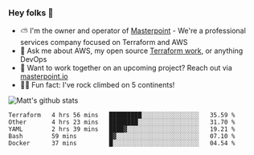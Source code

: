 

### Hey folks 👋

- ⛅️ I'm the owner and operator of [Masterpoint](https://masterpoint.io) - We're a professional services company focused on Terraform and AWS
- 💬 Ask me about AWS, my open source [Terraform work](https://github.com/masterpointio?q=terraform&type=&language=hcl), or anything DevOps
- 🔨 Want to work together on an upcoming project? Reach out via [masterpoint.io](https://masterpoint.io)
- 🧗‍♂️ Fun fact: I've rock climbed on 5 continents! 


![Matt's github stats](https://github-readme-stats.vercel.app/api?username=Gowiem&count_private=true&theme=cobalt&show_icons=true)

<!--START_SECTION:waka-->
```text
Terraform   4 hrs 56 mins   █████████░░░░░░░░░░░░░░░░   35.59 % 
Other       4 hrs 23 mins   ████████░░░░░░░░░░░░░░░░░   31.70 % 
YAML        2 hrs 39 mins   ████▓░░░░░░░░░░░░░░░░░░░░   19.21 % 
Bash        59 mins         █▓░░░░░░░░░░░░░░░░░░░░░░░   07.10 % 
Docker      37 mins         █░░░░░░░░░░░░░░░░░░░░░░░░   04.54 % 
```
<!--END_SECTION:waka-->
